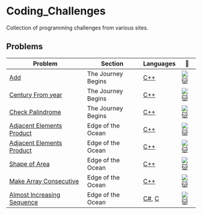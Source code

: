 # Coding_Challenges
Collection of programming challenges from various sites.

## Problems
| Problem | Section | Languages | :link: |
| - | - | - | - |
|  [Add](https://github.com/WuydtsGithub/Coding_Challenges/tree/master/Code%20Fights/Add) |  The Journey Begins | [C++](https://github.com/WuydtsGithub/Coding_Challenges/blob/master/Code%20Fights/Add/Add.cpp) | [![:cat:](https://app.codesignal.com/img/favicon-32x32.png)](https://app.codesignal.com/arcade/intro/level-1/jwr339Kq6e3LQTsfa) |
[Century From year](https://github.com/WuydtsGithub/Coding_Challenges/tree/master/Code%20Fights/Century%20From%20Year) |  The Journey Begins | [C++](https://github.com/WuydtsGithub/Coding_Challenges/blob/master/Code%20Fights/Century%20From%20Year/CenturyFromYear.cpp) | [![:cat:](https://app.codesignal.com/img/favicon-32x32.png)](https://app.codesignal.com/arcade/intro/level-1/egbueTZRRL5Mm4TXN) |
[Check Palindrome](https://github.com/WuydtsGithub/Coding_Challenges/tree/master/Code%20Fights/Palindrome) | The Journey Begins | [C++](https://github.com/WuydtsGithub/Coding_Challenges/blob/master/Code%20Fights/Palindrome/Palindrome.cpp) | [![:cat:](https://app.codesignal.com/img/favicon-32x32.png)](https://app.codesignal.com/arcade/intro/level-1/s5PbmwxfECC52PWyQ) |
[Adjacent Elements Product](https://github.com/WuydtsGithub/Coding_Challenges/tree/master/Code%20Fights/Adjacent%20Elements%20Product) | Edge of the Ocean | [C++](https://github.com/WuydtsGithub/Coding_Challenges/blob/master/Code%20Fights/Adjacent%20Elements%20Product/AdjacentElementsProduct.cpp) | [![:cat:](https://app.codesignal.com/img/favicon-32x32.png)](https://app.codesignal.com/arcade/intro/level-2/xzKiBHjhoinnpdh6m) |
[Adjacent Elements Product](https://github.com/WuydtsGithub/Coding_Challenges/tree/master/Code%20Fights/Adjacent%20Elements%20Product) | Edge of the Ocean | [C++](https://github.com/WuydtsGithub/Coding_Challenges/blob/master/Code%20Fights/Adjacent%20Elements%20Product/AdjacentElementsProduct.cpp) | [![:cat:](https://app.codesignal.com/img/favicon-32x32.png)](https://app.codesignal.com/arcade/intro/level-2/xzKiBHjhoinnpdh6m) |
[Shape of Area](https://github.com/Wuydts/Coding_Challenges/tree/master/Code%20Fights/Shape%20of%20Area) | Edge of the Ocean | [C++](https://github.com/Wuydts/Coding_Challenges/blob/master/Code%20Fights/Shape%20of%20Area/ShapeArea.cpp) | [![:cat:](https://app.codesignal.com/img/favicon-32x32.png)](https://app.codesignal.com/arcade/intro/level-2/yuGuHvcCaFCKk56rJ) |
[Make Array Consecutive](https://github.com/Wuydts/Coding_Challenges/tree/master/Code%20Fights/Make%20Array%20Consecutive) | Edge of the Ocean | [C++](https://github.com/Wuydts/Coding_Challenges/blob/master/Code%20Fights/Make%20Array%20Consecutive/MakeArrayConsecutive.cpp) | [![:cat:](https://app.codesignal.com/img/favicon-32x32.png)](https://app.codesignal.com/arcade/intro/level-2/bq2XnSr5kbHqpHGJC) |
[Almost Increasing Sequence](https://github.com/Wuydts/Coding_Challenges/tree/master/Code%20Fights/Almost%20Increasing%20Sequence) | Edge of the Ocean | [C#](https://github.com/Wuydts/Coding_Challenges/blob/master/Code%20Fights/Almost%20Increasing%20Sequence/AlmostIncreasingSequence.cs), [C](https://github.com/Wuydts/Coding_Challenges/blob/master/Code%20Fights/Almost%20Increasing%20Sequence/AlmostIncreasingSequence.c) | [![:cat:](https://app.codesignal.com/img/favicon-32x32.png)](https://app.codesignal.com/arcade/intro/level-2/2mxbGwLzvkTCKAJMG) |
